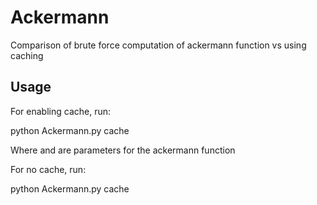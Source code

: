 # Ackermann
Comparison of brute force computation of ackermann function vs using caching


## Usage
For enabling cache, run:

python Ackermann.py cache <m> <n>

Where <m> and <n> are parameters for the ackermann function

For no cache, run:

python Ackermann.py cache <m> <n>
